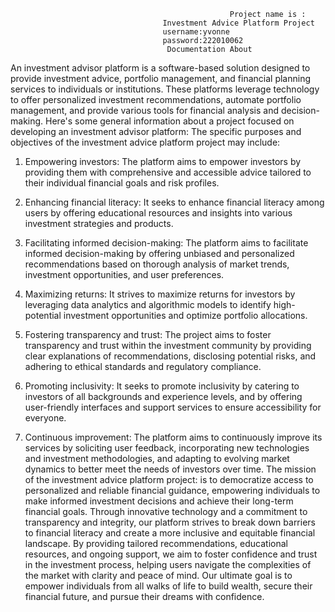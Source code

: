                                                      Project name is :
                                      Investment Advice Platform Project
                                      username:yvonne
                                      password:222010062
                                       Documentation About

An investment advisor platform is a software-based solution designed to provide investment advice, portfolio management, and financial planning services to individuals or institutions. These platforms leverage technology to offer personalized investment recommendations, automate portfolio management, and provide various tools for financial analysis and decision-making. Here's some general information about a project focused on developing an investment advisor platform:
The specific purposes and objectives of the investment advice platform project may include:

1. Empowering investors: The platform aims to empower investors by providing them with comprehensive and accessible advice tailored to their individual financial goals and risk profiles.

2. Enhancing financial literacy: It seeks to enhance financial literacy among users by offering educational resources and insights into various investment strategies and products.

3. Facilitating informed decision-making: The platform aims to facilitate informed decision-making by offering unbiased and personalized recommendations based on thorough analysis of market trends, investment opportunities, and user preferences.

4. Maximizing returns: It strives to maximize returns for investors by leveraging data analytics and algorithmic models to identify high-potential investment opportunities and optimize portfolio allocations.

5. Fostering transparency and trust: The project aims to foster transparency and trust within the investment community by providing clear explanations of recommendations, disclosing potential risks, and adhering to ethical standards and regulatory compliance.

6. Promoting inclusivity: It seeks to promote inclusivity by catering to investors of all backgrounds and experience levels, and by offering user-friendly interfaces and support services to ensure accessibility for everyone.
7. Continuous improvement: The platform aims to continuously improve its services by soliciting user feedback, incorporating new technologies and investment methodologies, and adapting to evolving market dynamics to better meet the needs of investors over time.
The mission of the investment advice platform project:
 is to democratize access to personalized and reliable financial guidance, empowering individuals to make informed investment decisions and achieve their long-term financial goals. Through innovative technology and a commitment to transparency and integrity, our platform strives to break down barriers to financial literacy and create a more inclusive and equitable financial landscape. By providing tailored recommendations, educational resources, and ongoing support, we aim to foster confidence and trust in the investment process, helping users navigate the complexities of the market with clarity and peace of mind. Our ultimate goal is to empower individuals from all walks of life to build wealth, secure their financial future, and pursue their dreams with confidence.

 

 
 
 
 
 
 
 
 
